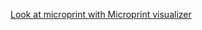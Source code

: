 [Look at microprint with Microprint visualizer](https://alphasteam.github.io/microprint-visualizer/?url=https://api.github.com/repos/AlphaSteam/microprint-generator/contents/Examples/Mid-job-matrix/microprint-(windows-latest,-1.6)/microprint.svg&ref=refs/heads/matrix_actions)